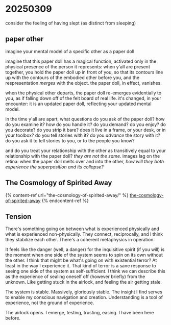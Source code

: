 # 20250309

consider the feeling of having slept (as distinct from sleeping)

## paper other

imagine your mental model of a specific other as a paper doll

imagine that this paper doll has a magical function, activated only in the physical presence of the person it represents: when y'all are present together, you hold the paper doll up in front of you, so that its contours line up with the contours of the embodied other before you, and the respresentation _merges_ with the object. the paper doll, in effect, vanishes.

when the physical other departs, the paper doll re-emerges evidentially to you, as if falling down off of the felt board of real life. it's changed, in your encounter: it is an updated paper doll, reflecting your updated mental model.

in the time y'all are apart, what questions do you ask of the paper doll? how do you examine it? how do you handle it? do you demand? do you enjoy? do you decorate? do you strip it bare? does it live in a frame, or your desk, or in your toolbox? do you tell stories with it? do you _advance_ the story with it? do you ask it to tell stories to you, or to the people you know?

and do you treat your relationship with the other as transitively equal to your relationship with the paper doll? _they are not the same._ images lag on the retina: when the paper doll melts over and into the other, _how will they both experience the superposition and its collapse?_

## The Cosmology of Spirited Away

{% content-ref url="the-cosmology-of-spirited-away/" %}
[the-cosmology-of-spirited-away](the-cosmology-of-spirited-away/)
{% endcontent-ref %}

## Tension

There's something going on between what is experienced physically and what is experienced non-physically. They connect, reciprocally, and I think they stabilize each other. There's a coherent metaphysics in operation.

It feels like the danger (well, a danger) for the inquisitive spirit (if you will) is the moment when one side of the system seems to spin on its own without the other. I think that might be what's going on with existential terror? At least in the way I experience it. That kind of terror is a sane response to seeing one side of the system as self-sufficient. I think we can describe this as the experience of sealing oneself off (however briefly) from the unknown. Like getting stuck in the airlock, and feeling the air getting stale.

The system is stable. Massively, gloriously stable. The insight I find serves to enable my conscious navigation and creation. Understanding is a tool of experience, not the ground of experience.

The airlock opens. I emerge, testing, trusting, easing. I have been here before.
